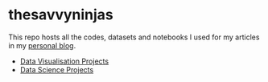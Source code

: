 # thesavvyninjas
This repo hosts all the codes, datasets and notebooks I used for my articles in my [personal blog](https://www.thesavvyninjas.tech/).
* [Data Visualisation Projects](https://public.tableau.com/profile/kok.chin.goh)
* [Data Science Projects](https://www.thesavvyninjas.tech)
